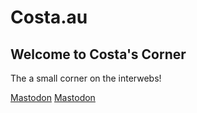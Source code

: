 # Costa.au

## Welcome to Costa's Corner
The a small corner on the interwebs!


<a rel="me" href="https://ioc.exchange/@co5ta">Mastodon</a>
<a rel="me" href="https://infosec.exchange/@costa">Mastodon</a>
